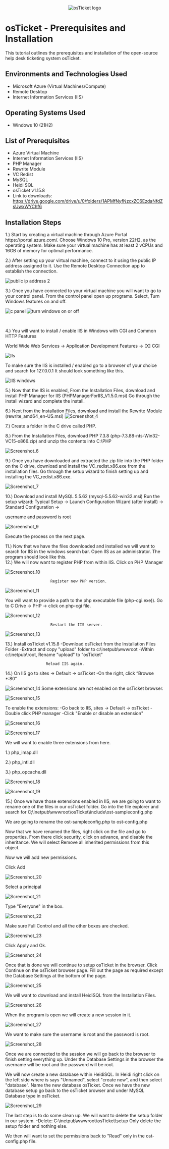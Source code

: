 <p align="center">
<img src="https://i.imgur.com/Clzj7Xs.png" alt="osTicket logo"/>
</p>

<h1>osTicket - Prerequisites and Installation</h1>
This tutorial outlines the prerequisites and installation of the open-source help desk ticketing system osTicket.<br />




<h2>Environments and Technologies Used</h2>

- Microsoft Azure (Virtual Machines/Compute)
- Remote Desktop
- Internet Information Services (IIS)

<h2>Operating Systems Used </h2>

- Windows 10</b> (21H2)

<h2>List of Prerequisites</h2>

- Azure Virtual Machine
- Internet Information Services (IIS)
- PHP Manager
- Rewrite Module
- VC Redist
- MySQL
- Heidi SQL
- osTicket v1.15.8
- Link to downloads: https://drive.google.com/drive/u/0/folders/1APMfNyfNzcxZC6EzdaNfdZsUwxWYChf6


<h2>Installation Steps</h2>

<p> 1.) Start by creating a virtual machine through Azure Portal https://portal.azure.com/. Choose Windows 10 Pro, version 22H2, as the operating system. Make sure your virtual machine has at least 2 vCPUs and 16GB of memory for optimal performance.

  2.) After setting up your virtual machine, connect to it using the public IP address assigned to it. Use the Remote Desktop Connection app to establish the connection.

 
  ![public ip address 2](https://github.com/user-attachments/assets/b6af105b-4d0f-4250-8d19-1f1c174b4900)

 3.) Once you have connected to your virtual machine you will want to go to your control panel. From the control panel open up programs. Select, Turn Windows features on and off.
</p>

 ![c panel](https://github.com/user-attachments/assets/4e7a3f8c-1261-4dd7-a8c5-0de789fa3674)
![turn windows on or off](https://github.com/user-attachments/assets/9c77099b-b59d-47ce-b024-229768194f12)




</p>
<br />

<p>
</p>
<p> 4.) You will want to install / enable IIS in Windows with CGI and Common HTTP Features

World Wide Web Services -> Application Development Features -> [X] CGI

![IIs](https://github.com/user-attachments/assets/9b987bc1-3350-4848-a15b-adc63e793e8b)

To make sure the IIS is installed / enabled go to a browser of your choice and search for 127.0.0.1 It should look something like this.

<p>

  ![IIS windows](https://github.com/user-attachments/assets/a72127f6-5bb2-419e-ac9e-603c516ea602)

5.) Now that the IIS is enabled, From the Installation Files, download and install PHP Manager for IIS (PHPManagerForIIS_V1.5.0.msi) Go through the install wizard and complete the install.

6.) Next from the Installation Files, download and install the Rewrite Module (rewrite_amd64_en-US.msi)
![Screenshot_4](https://github.com/user-attachments/assets/b7c80b06-6741-4488-b7b4-a25a9a0fb816)

7.) Create a folder in the C drive called PHP.

8.) From the Installation Files, download PHP 7.3.8 (php-7.3.88-nts-Win32-VC15-x866.zip) and unzip the contents into C:\PHP
<p>

  ![Screenshot_6](https://github.com/user-attachments/assets/97517a45-f939-4563-b89f-a0890a0da9b9)

9.) Once you have downloaded and extracted the zip file into the PHP folder on the C drive, download and install the VC_redist.x86.exe from the installation files. Go through the setup wizard to finish setting up and installing the VC_redist.x86.exe.

![Screenshot_7](https://github.com/user-attachments/assets/f619d30e-b1a0-4977-807d-f9d0d33bf15f)

10.) Download and install MySQL 5.5.62 (mysql-5.5.62-win32.msi) Run the setup wizard: Typical Setup -> Launch Configuration Wizard (after install) -> Standard Configuration ->

username and password is root

![Screenshot_9](https://github.com/user-attachments/assets/ae5d9f7f-4cad-46dc-b174-c52b0a10a310)

Execute the process on the next page.
</p>11.) Now that we have the files downloaded and installed we will want to search for IIS in the windows search bar. Open IIS as an administrator. The program should look like this.
<br />12.) We will now want to register PHP from within IIS. Click on PHP Manager

![Screenshot_10](https://github.com/user-attachments/assets/2786e79a-5c61-4602-9548-6b0a81883e14)


                        Register new PHP version.

![Screenshot_11](https://github.com/user-attachments/assets/4c3c542a-6803-474c-9009-a36f1191c40a)

You will want to provide a path to the php executable file (php-cgi.exe)). Go to C Drive -> PHP -> click on php-cgi file.

![Screenshot_12](https://github.com/user-attachments/assets/64c5d9dd-385f-4790-8792-722996f94d5e)

                        Restart the IIS server.

![Screenshot_13](https://github.com/user-attachments/assets/127e2ea7-dc06-4d0d-81bc-d213c49c6f24)

13.) Install osTicket v1.15.8 -Download osTicket from the Installation Files Folder -Extract and copy "upload" folder to c:\inetpub\wwwroot -Within c:\inetpub\root, Rename "upload" to "osTicket"

                      Reload IIS again.

14.) On IIS go to sites -> Default -> osTicket -On the right, click “Browse *:80”

![Screenshot_14](https://github.com/user-attachments/assets/02f41c42-9baf-4d2f-abc6-0a59aa6e1503)
Some extensions are not enabled on the osTicket browser.

![Screenshot_15](https://github.com/user-attachments/assets/66910d8c-e5fa-45a0-b6dd-bb71f9fad5cc)

To enable the extensions: -Go back to IIS, sites -> Default -> osTicket -Double click PHP manager -Click "Enable or disable an extension"

![Screenshot_16](https://github.com/user-attachments/assets/744cae2f-736c-4816-a6dd-fcaff38ae227)

![Screenshot_17](https://github.com/user-attachments/assets/fd8ad3df-4080-4788-b0fd-c697b8db153d)

We will want to enable three extensions from here.

1.) php_imap.dll

2.) php_intl.dll

3.) php_opcache.dll

![Screenshot_18](https://github.com/user-attachments/assets/72c2de6c-81df-47e0-9749-a4c688a9df42)

![Screenshot_19](https://github.com/user-attachments/assets/4c2fccdd-ba43-4680-89c5-622344614075)

15.) Once we have those extensions enabled in IIS, we are going to want to rename one of the files in our osTicket folder. Go into the file explorer and search for C;\inetpub\wwwroot\osTicket\include\ost-sampleconfig.php

We are going to rename the ost-sampleconfig.php to ost-config.php

Now that we have renamed the files, right click on the file and go to properties. From there click security, click on advance, and disable the inheritance. We will select Remove all inherited permissions from this object.

Now we will add new permissions.

Click Add

![Screenshot_20](https://github.com/user-attachments/assets/3f402f4f-484c-4679-931a-0b17b6ae79be)

Select a principal

![Screenshot_21](https://github.com/user-attachments/assets/0e535290-b7fe-48c7-ba34-92a124f9b18f)

Type "Everyone" in the box.

![Screenshot_22](https://github.com/user-attachments/assets/7f6300e6-a606-4dc6-9d61-41cedc8093ef)

Make sure Full Control and all the other boxes are checked.

![Screenshot_23](https://github.com/user-attachments/assets/98084bf8-b053-4c9d-bead-7f90f12e9dbb)

Click Apply and Ok.

![Screenshot_24](https://github.com/user-attachments/assets/d54dca1a-821f-49dc-9b4b-f07ce36b2eff)

Once that is done we will continue to setup osTicket in the browser. Click Continue on the osTicket browser page. Fill out the page as required except the Database Settings at the bottom of the page. 

![Screenshot_25](https://github.com/user-attachments/assets/dfba4849-fa03-4916-a497-ef033a119434)


We will want to download and install HeidiSQL from the Installation Files.

![Screenshot_26](https://github.com/user-attachments/assets/f88f63ea-60dc-471c-b149-05d60ea9033f)

When the program is open we will create a new session in it.

![Screenshot_27](https://github.com/user-attachments/assets/c9e116ff-2e0a-40a4-b98b-c764d770e719)

We want to make sure the username is root and the password is root.

![Screenshot_28](https://github.com/user-attachments/assets/846290c4-9b20-4882-8891-41159de252e1)

Once we are connected to the session we will go back to the browser to finish setting everything up. Under the Database Settings in the browser the username will be root and the password will be root.

We will now create a new database within HeidiSQL. In Heidi right click on the left side where is says "Unnamed", select "create new", and then select "database". Name the new database osTicket. Once we have the new database setup go back to the osTicket browser and under MySQL Database type in osTicket.

![Screenshot_29](https://github.com/user-attachments/assets/770be04f-1119-4ee8-83de-5734f60fe112)

The last step is to do some clean up. We will want to delete the setup folder in our system. -Delete: C:\inetpub\wwwroot\osTicket\setup Only delete the setup folder and nothing else.

We then will want to set the permissions back to "Read" only in the ost-config.php file.
